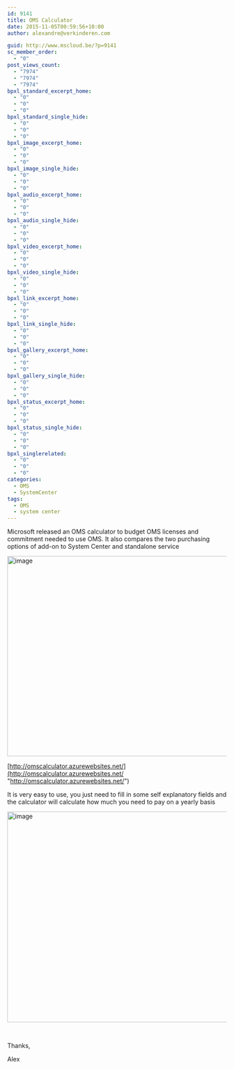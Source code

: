 ```yaml
---
id: 9141
title: OMS Calculator
date: 2015-11-05T00:59:56+10:00
author: alexandre@verkinderen.com

guid: http://www.mscloud.be/?p=9141
sc_member_order:
  - "0"
post_views_count:
  - "7974"
  - "7974"
  - "7974"
bpxl_standard_excerpt_home:
  - "0"
  - "0"
  - "0"
bpxl_standard_single_hide:
  - "0"
  - "0"
  - "0"
bpxl_image_excerpt_home:
  - "0"
  - "0"
  - "0"
bpxl_image_single_hide:
  - "0"
  - "0"
  - "0"
bpxl_audio_excerpt_home:
  - "0"
  - "0"
  - "0"
bpxl_audio_single_hide:
  - "0"
  - "0"
  - "0"
bpxl_video_excerpt_home:
  - "0"
  - "0"
  - "0"
bpxl_video_single_hide:
  - "0"
  - "0"
  - "0"
bpxl_link_excerpt_home:
  - "0"
  - "0"
  - "0"
bpxl_link_single_hide:
  - "0"
  - "0"
  - "0"
bpxl_gallery_excerpt_home:
  - "0"
  - "0"
  - "0"
bpxl_gallery_single_hide:
  - "0"
  - "0"
  - "0"
bpxl_status_excerpt_home:
  - "0"
  - "0"
  - "0"
bpxl_status_single_hide:
  - "0"
  - "0"
  - "0"
bpxl_singlerelated:
  - "0"
  - "0"
  - "0"
categories:
  - OMS
  - SystemCenter
tags:
  - OMS
  - system center
---
```

Microsoft released an OMS calculator to budget OMS licenses and commitment needed to use OMS. It also compares the two purchasing options of add-on to System Center and standalone service

[<img style="background-image: none; padding-top: 0px; padding-left: 0px; display: inline; padding-right: 0px; border: 0px;" title="image" src="http://mscloudstorage.blob.core.windows.net/mscloudstorage/2015/11/image_thumb.png" alt="image" width="644" height="460" border="0" />](http://mscloudstorage.blob.core.windows.net/mscloudstorage/2015/11/image.png)

[http://omscalculator.azurewebsites.net/](http://omscalculator.azurewebsites.net/ "http://omscalculator.azurewebsites.net/")

It is very easy to use, you just need to fill in some self explanatory fields and the calculator will calculate how much you need to pay on a yearly basis

[<img style="background-image: none; padding-top: 0px; padding-left: 0px; display: inline; padding-right: 0px; border: 0px;" title="image" src="http://mscloudstorage.blob.core.windows.net/mscloudstorage/2015/11/image_thumb1.png" alt="image" width="640" height="484" border="0" />](http://mscloudstorage.blob.core.windows.net/mscloudstorage/2015/11/image1.png)

&nbsp;

Thanks,

Alex
